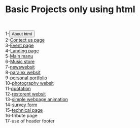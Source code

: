 <Doctype html>
  <html>
    <head>
    <body>
<h1>Basic Projects only using html </h1> <br>
      
      
      
1-<a href="https://github.com/Naveenpandeyg/t/blob/main/1-about%20.html"><button> About html</button></a><br> 
2-<a href="https://github.com/Naveenpandeyg/t/blob/main/2-contect%20us.html">Contect us page</a><br>
3-<a href="https://github.com/Naveenpandeyg/t/blob/main/3-event%20page%20.html ">Event page</a><br>
4-<a href="https://github.com/Naveenpandeyg/t/blob/main/4-landing%20page.html">Landing page</a><br>
5-<a href="https://github.com/Naveenpandeyg/t/blob/main/5-main%20manu.html">Main manu</a><br>
6-<a href="https://github.com/Naveenpandeyg/t/blob/main/6-music%20store%20p.html">Music store</a><br>
7-<a href="https://github.com/Naveenpandeyg/t/blob/main/7-music%20store%20page.html">newswebsit</a><br>
8-<a href="https://github.com/Naveenpandeyg/t/blob/main/8-new.html">paralex websit</a><br>
9-<a href="https://github.com/Naveenpandeyg/t/blob/main/9-news%20websit.html">personal portfolio</a><br>
10-<a href="https://github.com/Naveenpandeyg/t/blob/main/10-paralex%20websit.html">photography websit</a><br>
11-<a href="https://github.com/Naveenpandeyg/t/blob/main/11-personal%20portfolio.html">quotation</a><br>
12-<a href="https://github.com/Naveenpandeyg/t/blob/main/12-photography%20sit.html">restorent websit</a><br>
13-<a href="https://github.com/Naveenpandeyg/t/blob/main/13-quotation.html">simple webpage animation</a><br>
14-<a href="https://github.com/Naveenpandeyg/t/blob/main/14-restorent%20websit.html">survey form</a><br>
15-<a href="https://github.com/Naveenpandeyg/t/blob/main/15-simple%20webpage%20animation.html">technical page</a><br>
16-<a herf="https://github.com/Naveenpandeyg/t/blob/main/18-tribute%20page.html">tribute page</a><br>
17-<a herf="https://github.com/Naveenpandeyg/t/blob/main/19-use%20of%20header%20%2Cfooter.html">use of header footer</a><br> 
    </body>
    </head>
